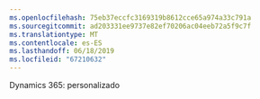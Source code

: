 ```yaml
---
ms.openlocfilehash: 75eb37eccfc3169319b8612cce65a974a33c791a
ms.sourcegitcommit: ad203331ee9737e82ef70206ac04eeb72a5f9c7f
ms.translationtype: MT
ms.contentlocale: es-ES
ms.lasthandoff: 06/18/2019
ms.locfileid: "67210632"
---
```

Dynamics 365: personalizado
